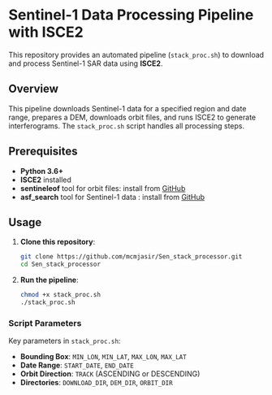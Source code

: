 
# Sentinel-1 Data Processing Pipeline with ISCE2

This repository provides an automated pipeline (`stack_proc.sh`) to download and process Sentinel-1 SAR data using **ISCE2**.

## Overview

This pipeline downloads Sentinel-1 data for a specified region and date range, prepares a DEM, downloads orbit files, and runs ISCE2 to generate interferograms. The `stack_proc.sh` script handles all processing steps.

## Prerequisites

- **Python 3.6+**
- **ISCE2** installed
- **sentineleof** tool for orbit files: install from [GitHub](https://github.com/scottstanie/sentineleof)
- **asf_search** tool for Sentinel-1 data : install from [GitHub](https://github.com/asfadmin/Discovery-asf_search/tree/master)


## Usage

1. **Clone this repository**:
   ```bash
   git clone https://github.com/mcmjasir/Sen_stack_processor.git
   cd Sen_stack_processor
   ```

2. **Run the pipeline**:
   ```bash
   chmod +x stack_proc.sh
   ./stack_proc.sh
   ```

### Script Parameters

Key parameters in `stack_proc.sh`:

- **Bounding Box**: `MIN_LON`, `MIN_LAT`, `MAX_LON`, `MAX_LAT`
- **Date Range**: `START_DATE`, `END_DATE`
- **Orbit Direction**: `TRACK` (ASCENDING or DESCENDING)
- **Directories**: `DOWNLOAD_DIR`, `DEM_DIR`, `ORBIT_DIR`

